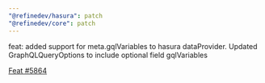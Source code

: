 ```yaml
---
"@refinedev/hasura": patch
"@refinedev/core": patch
---
```


feat: added support for meta.gqlVariables to hasura dataProvider. Updated GraphQLQueryOptions to include optional field gqlVariables

[Feat #5864](https://github.com/refinedev/refine/issues/5864)
